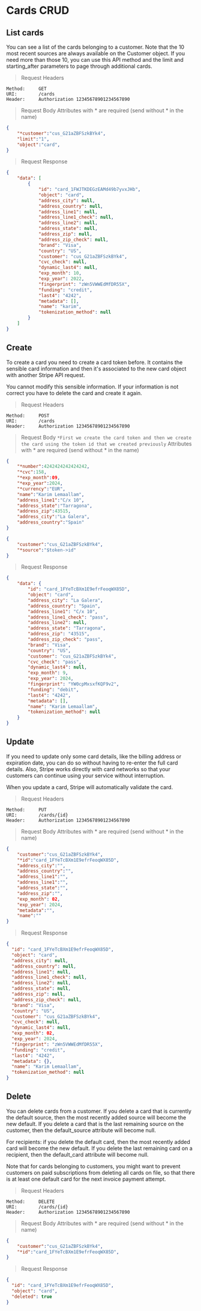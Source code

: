 Cards CRUD
======
## List cards
You can see a list of the cards belonging to a customer. Note that the 10 most recent sources are always available on the Customer object. If you need more than those 10, you can use this API method and the limit and starting_after parameters to page through additional cards.

>Request Headers
~~~
Method:     GET
URI:        /cards
Header:     Authorization 12345678901234567890
~~~
>Request Body
>Attributes with * are required (send without * in the name)
~~~json
{
    "*customer":"cus_G21aZBFSzkBYk4",
    "limit":"1",
    "object":"card",
}
~~~
>Request Response
~~~json
{
    "data": [
        {
            "id": "card_1FWJTKDEGzEAMd49b7yvxJHb",
            "object": "card",
            "address_city": null,
            "address_country": null,
            "address_line1": null,
            "address_line1_check": null,
            "address_line2": null,
            "address_state": null,
            "address_zip": null,
            "address_zip_check": null,
            "brand": "Visa",
            "country": "US",
            "customer": "cus_G21aZBFSzkBYk4",
            "cvc_check": null,
            "dynamic_last4": null,
            "exp_month": 10,
            "exp_year": 2022,
            "fingerprint": "zWn5VWWEdMfDR55X",
            "funding": "credit",
            "last4": "4242",
            "metadata": [],
            "name": "karim",
            "tokenization_method": null
        }
    ]
}
~~~

## Create
To create a card you need to create a card token before. It contains the sensible card information and then it's associated to the new card object with another Stripe API request.

You cannot modify this sensible information. If your information is not correct you have to delete the card and create it again.

>Request Headers
~~~
Method:     POST
URI:        /cards
Header:     Authorization 12345678901234567890
~~~
>Request Body
`*First we create the card token and then we create the card using the token id that we created previously`
>Attributes with * are required (send without * in the name)
~~~json
{
    "*number":4242424242424242,
    "*cvc":158,
    "*exp_month":09,
    "*exp_year":2024,
    "*currency":"EUR",
    "name":"Karim Lemaallam",
    "address_line1":"C/x 10",
    "address_state":"Tarragona",
    "address_zip":43515,
    "address_city":"La Galera",
    "address_country":"Spain"
}

{
    "customer":"cus_G21aZBFSzkBYk4",
    "*source":"$token->id"
}
~~~

>Request Response
~~~json
{
    "data": {
        "id": "card_1FYeTcBXm1E9efrFeoqWX85D",
        "object": "card",
        "address_city": "La Galera",
        "address_country": "Spain",
        "address_line1": "C/x 10",
        "address_line1_check": "pass",
        "address_line2": null,
        "address_state": "Tarragona",
        "address_zip": "43515",
        "address_zip_check": "pass",
        "brand": "Visa",
        "country": "US",
        "customer": "cus_G21aZBFSzkBYk4",
        "cvc_check": "pass",
        "dynamic_last4": null,
        "exp_month": 9,
        "exp_year": 2024,
        "fingerprint": "YW0cpMxsxfKQF9v2",
        "funding": "debit",
        "last4": "4242",
        "metadata": [],
        "name": "Karim Lemaallam",
        "tokenization_method": null
    }
}
~~~

## Update
If you need to update only some card details, like the billing address or expiration date, you can do so without having to re-enter the full card details. Also, Stripe works directly with card networks so that your customers can continue using your service without interruption.

When you update a card, Stripe will automatically validate the card.

>Request Headers
~~~
Method:     PUT
URI:        /cards/{id}
Header:     Authorization 12345678901234567890
~~~
>Request Body
>Attributes with * are required (send without * in the name)
~~~json
{
    "customer":"cus_G21aZBFSzkBYk4",
    "*id":"card_1FYeTcBXm1E9efrFeoqWX85D",
    "address_city":"",
    "address_country":"",
    "address_line1":"",
    "address_line1":"",
    "address_state":"",
    "address_zip":"",
    "exp_month": 02,
    "exp_year": 2024,
    "metadata":"",
    "name":""
}
~~~

>Request Response
~~~json
{
  "id": "card_1FYeTcBXm1E9efrFeoqWX85D",
  "object": "card",
  "address_city": null,
  "address_country": null,
  "address_line1": null,
  "address_line1_check": null,
  "address_line2": null,
  "address_state": null,
  "address_zip": null,
  "address_zip_check": null,
  "brand": "Visa",
  "country": "US",
  "customer": "cus_G21aZBFSzkBYk4",
  "cvc_check": null,
  "dynamic_last4": null,
  "exp_month": 02,
  "exp_year": 2024,
  "fingerprint": "zWn5VWWEdMfDR55X",
  "funding": "credit",
  "last4": "4242",
  "metadata": {},
  "name": "Karim Lemaallam",
  "tokenization_method": null
}
~~~

## Delete
You can delete cards from a customer.
If you delete a card that is currently the default source, then the most recently added source will become the new default. If you delete a card that is the last remaining source on the customer, then the default_source attribute will become null.

For recipients: if you delete the default card, then the most recently added card will become the new default. If you delete the last remaining card on a recipient, then the default_card attribute will become null.

Note that for cards belonging to customers, you might want to prevent customers on paid subscriptions from deleting all cards on file, so that there is at least one default card for the next invoice payment attempt.

>Request Headers
~~~
Method:     DELETE
URI:        /cards/{id}
Header:     Authorization 12345678901234567890
~~~
>Request Body
>Attributes with * are required (send without * in the name)
~~~json
{
    "customer":"cus_G21aZBFSzkBYk4",
    "*id":"card_1FYeTcBXm1E9efrFeoqWX85D",
}
~~~

>Request Response
~~~json
{
  "id": "card_1FYeTcBXm1E9efrFeoqWX85D",
  "object": "card",
  "deleted": true
}
~~~